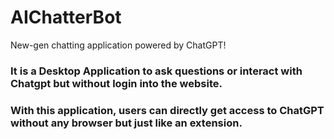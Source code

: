 # AIChatterBot
New-gen chatting application powered by ChatGPT!

### It is a Desktop Application to ask questions or interact with Chatgpt but without login into the website.
### With this application, users can directly get access to ChatGPT without any browser but just like an extension.
